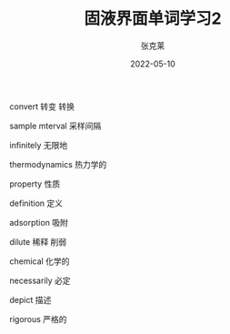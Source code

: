 ﻿---
title: '固液界面单词学习2'
date: 2022-05-10
author: 张克莱
permalink: /posts/2022/05/10/1/
tags:
  - 固液界面
  - 分子动力学
  - 单词
---
convert       	转变 转换<br/>

sample mterval 	采样间隔<br/>

infinitely 		  无限地<br/>

thermodynamics 	热力学的<br/>

property 		    性质<br/>

definition 		  定义<br/>

adsorption 	    吸附<br/>

dilute 		      稀释 削弱<br/>

chemical 		    化学的<br/>

necessarily 	  必定<br/>

depict 		      描述<br/>

rigorous 		    严格的<br/>



